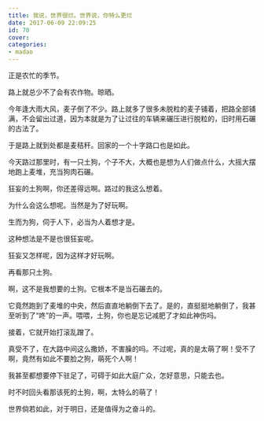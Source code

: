 ```yaml
---
title: 我说，世界很烂。世界说，你特么更烂
date: 2017-06-09 22:09:25
id: 70
cover: 
categories:
- madao
---
```


 正是农忙的季节。

 路上就总少不了会有农作物。晾晒。

 今年逢大雨大风，麦子倒了不少。路上就多了很多未脱粒的麦子铺着，把路全部铺满，不会留出过道，因为本就是为了让过往的车辆来碾压进行脱粒的，旧时用石碾的古法了。

 于是路上就到处都是麦秸秆。回家的一个十字路口也是如此。

 今天路过那里时，有一只土狗，个子不大，大概也是想为人们做点什么，大摇大摆地跑上麦堆，充当狗肉石碾。

 狂妄的土狗啊，你还差得远啊。路过的我这么想着。

 为什么会这么想呢。当然是为了好玩啊。

 生而为狗，伺于人下，必当为人着想才是。

 这种想法是不是也很狂妄呢。

 狂妄又怎样呢，因为这样才好玩啊。

 再看那只土狗。

 啊，这不是我想要的土狗。它根本不是当石碾去的。

 它竟然跑到了麦堆的中央，然后直直地躺倒下去了。是的，直挺挺地躺倒了，我甚至听到了“咚”的一声。喂喂，土狗，你也是忘记减肥了才如此神伤吗。

 接着，它就开始打滚乱蹭了。

 真受不了，在大路中间这么撒娇，不害臊的吗。不过呢，真的是太萌了啊！受不了啊，竟然有如此不要脸之狗，萌死个人啊！

 我甚至都想要停下驻足了，可碍于如此大庭广众，怎好意思，只能去也。

 时不时回头看那该死的土狗，啊，太特么的萌了！

 世界倘若如此，对于明日，还是值得为之奋斗的。
